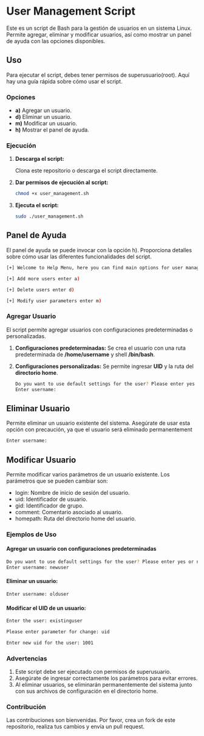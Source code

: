 # User Management Script

Este es un script de Bash para la gestión de usuarios en un sistema Linux. Permite agregar, eliminar y modificar usuarios, así como mostrar un panel de ayuda con las opciones disponibles.

## Uso

Para ejecutar el script, debes tener permisos de superusuario(root). Aquí hay una guía rápida sobre cómo usar el script.

### Opciones

- **a)** Agregar un usuario.
- **d)** Eliminar un usuario.
- **m)** Modificar un usuario.
- **h)** Mostrar el panel de ayuda.

### Ejecución

1. **Descarga el script:**

   Clona este repositorio o descarga el script directamente.

2. **Dar permisos de ejecución al script:**

   ```bash
   chmod +x user_management.sh
3. **Ejecuta el script:**
   
   ```bash
   sudo ./user_management.sh

## Panel de Ayuda
El panel de ayuda se puede invocar con la opción h). Proporciona detalles sobre cómo usar las diferentes funcionalidades del script.
   
   ```bash
   [+] Welcome to Help Menu, here you can find main options for user management tool:

   [+] Add more users enter a)
  
   [+] Delete users enter d)
  
   [+] Modify user parameters enter m)
   ```

### Agregar Usuario
El script permite agregar usuarios con configuraciones predeterminadas o personalizadas.

1. **Configuraciones predeterminadas:**
   Se crea el usuario con una ruta predeterminada de **/home/username** y shell **/bin/bash**.

2. **Configuraciones personalizadas:**
   Se permite ingresar **UID** y la ruta del **directorio home**.

   ```bash
   Do you want to use default settings for the user? Please enter yes or no:
   Enter username:

## Eliminar Usuario
Permite eliminar un usuario existente del sistema. Asegúrate de usar esta opción con precaución, ya que el usuario será eliminado permanentement

   ```bash
   Enter username:
   ```

## Modificar Usuario
Permite modificar varios parámetros de un usuario existente. Los parámetros que se pueden cambiar son:

- login: Nombre de inicio de sesión del usuario.
- uid: Identificador de usuario.
- gid: Identificador de grupo.
- comment: Comentario asociado al usuario.
- homepath: Ruta del directorio home del usuario.

### Ejemplos de Uso
#### Agregar un usuario con configuraciones predeterminadas

```bash
Do you want to use default settings for the user? Please enter yes or no: yes
Enter username: newuser
```

#### Eliminar un usuario:
```bash
Enter username: olduser
```

#### Modificar el UID de un usuario:
```bash
Enter the user: existinguser

Please enter parameter for change: uid

Enter new uid for the user: 1001
```

### Advertencias
1. Este script debe ser ejecutado con permisos de superusuario.
2. Asegúrate de ingresar correctamente los parámetros para evitar errores.
3. Al eliminar usuarios, se eliminarán permanentemente del sistema junto con sus archivos de configuración en el directorio home.

### Contribución
Las contribuciones son bienvenidas. Por favor, crea un fork de este repositorio, realiza tus cambios y envía un pull request.
